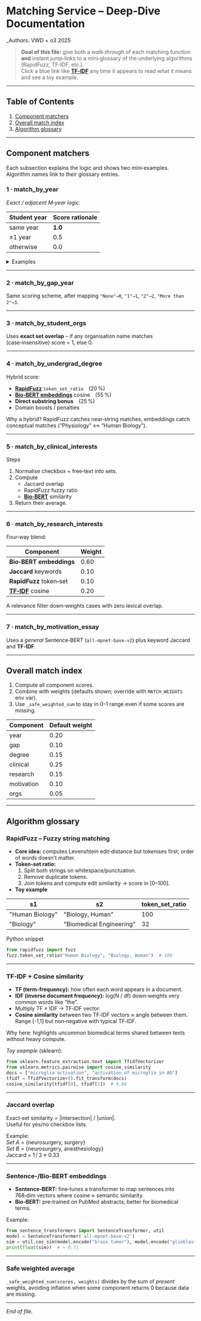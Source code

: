 
# Matching Service – Deep‑Dive Documentation
_Authors: VWD + o3 2025

> **Goal of this file:** give both a *walk‑through* of each matching function **and** instant jump‑links to a mini‑glossary of the underlying algorithms (RapidFuzz, TF‑IDF, etc.).  
> Click a blue link like **[TF‑IDF](#tfidf)** any time it appears to read what it means and see a toy example.

---

## Table of Contents
1. [Component matchers](#component-matchers)  
2. [Overall match index](#overall-match-index)  
3. [Algorithm glossary](#algorithm-glossary)  

---

## Component matchers
Each subsection explains the logic and shows two mini‑examples.  
Algorithm names link to their glossary entries.

### 1 · match_by_year  
*Exact / adjacent M‑year logic.*

| Student year | Score rationale |
|--------------|-----------------|
| same year    | **1.0** |
| ±1 year      | 0.5 |
| otherwise    | 0.0 |

<details><summary>Examples</summary>

| Premed wants | Student year | Score |
|--------------|--------------|-------|
| M1 | M1 | **1.0** |
| M1 | M2 | 0.5 |
| M3 | M2 | 0.5 |
| M3 | M4 | 0.5 |
| M1 | M3 | 0.0 |
</details>

---

### 2 · match_by_gap_year  
Same scoring scheme, after mapping `"None"→0`, `"1"→1`, `"2"→2`, `"More than 2"→3`.

---

### 3 · match_by_student_orgs  
Uses **exact set overlap** – if any organisation name matches (case‑insensitive) score = 1, else 0.

---

### 4 · match_by_undergrad_degree  
Hybrid score:

* **[RapidFuzz](#rapidfuzz)** `token_set_ratio` (20 %)  
* **[Bio‑BERT embeddings](#sentencebert)** cosine (55 %)  
* **Direct substring bonus** (25 %)  
* Domain boosts / penalties

Why a hybrid? RapidFuzz catches near‑string matches, embeddings catch conceptual matches (“Physiology” ↔ “Human Biology”).

---

### 5 · match_by_clinical_interests  
Steps  

1. Normalise checkbox + free‑text into sets.  
2. Compute  
   * Jaccard overlap  
   * RapidFuzz fuzzy ratio  
   * **[Bio‑BERT](#sentencebert)** similarity  
3. Return their average.

---

### 6 · match_by_research_interests  
Four‑way blend:

| Component | Weight |
|-----------|--------|
| **Bio‑BERT embeddings** | 0.60 |
| **Jaccard** keywords | 0.10 |
| **RapidFuzz** token‑set | 0.10 |
| **[TF‑IDF](#tfidf)** cosine | 0.20 |

A relevance filter down‑weights cases with zero lexical overlap.

---

### 7 · match_by_motivation_essay  
Uses a *general* Sentence‑BERT (`all‑mpnet‑base‑v2`) plus keyword Jaccard and **TF‑IDF**.

---

<a id="overall-match-index"></a>
## Overall match index
1. Compute all component scores.  
2. Combine with weights (defaults shown; override with `MATCH_WEIGHTS` env var).  
3. Use `_safe_weighted_sum` to stay in 0–1 range even if some scores are missing.

| Component | Default weight |
|-----------|----------------|
| year | 0.20 |
| gap  | 0.10 |
| degree | 0.15 |
| clinical | 0.25 |
| research | 0.15 |
| motivation | 0.10 |
| orgs | 0.05 |

---

<a id="algorithm-glossary"></a>
## Algorithm glossary

### <a id="rapidfuzz"></a>RapidFuzz – Fuzzy string matching
* **Core idea:** computes Levenshtein edit‑distance but tokenises first; order of words doesn’t matter.  
* **Token‑set ratio:**  
  1. Split both strings on whitespace/punctuation.  
  2. Remove duplicate tokens.  
  3. Join tokens and compute edit similarity → score in \[0–100\].  
* **Toy example**

| s1 | s2 | token_set_ratio |
|----|----|-----------------|
| "Human Biology" | "Biology, Human" | 100 |
| "Biology" | "Biomedical Engineering" | 32 |

Python snippet  
```python
from rapidfuzz import fuzz
fuzz.token_set_ratio("Human Biology", "Biology, Human")  # 100
```

---

### <a id="tfidf"></a>TF‑IDF + Cosine similarity
* **TF (term‑frequency):** how often each word appears in a document.  
* **IDF (inverse document frequency):** log(N / df) down‑weights very common words like “the”.  
* Multiply TF × IDF → TF‑IDF vector.  
* **Cosine similarity** between two TF‑IDF vectors ≈ angle between them. Range \[-1,1\] but non‑negative with typical TF‑IDF.

Why here: highlights uncommon biomedical terms shared between texts without heavy compute.

*Toy example* (sklearn):

```python
from sklearn.feature_extraction.text import TfidfVectorizer
from sklearn.metrics.pairwise import cosine_similarity
docs = ["microglia activation", "activation of microglia in AD"]
tfidf = TfidfVectorizer().fit_transform(docs)
cosine_similarity(tfidf[0], tfidf[1])  # 0.86
```

---

### <a id="jaccard"></a>Jaccard overlap
Exact‑set similarity = |intersection| / |union|.  
Useful for yes/no checkbox lists.

Example:  
*Set A* = {neurosurgery, surgery}  
*Set B* = {neurosurgery, anesthesiology}  
Jaccard = 1 / 3 ≈ 0.33

---

### <a id="sentencebert"></a>Sentence‑/Bio‑BERT embeddings
* **Sentence‑BERT:** fine‑tunes a transformer to map sentences into 768‑dim vectors where cosine ≈ semantic similarity.  
* **Bio‑BERT:** pre‑trained on PubMed abstracts; better for biomedical terms.

Example:

```python
from sentence_transformers import SentenceTransformer, util
model = SentenceTransformer('all-mpnet-base-v2')
sim = util.cos_sim(model.encode("brain tumor"), model.encode("glioblastoma"))
print(float(sim))  # ≈ 0.71
```

---

### Safe weighted average
`_safe_weighted_sum(scores, weights)` divides by the sum of *present* weights, avoiding inflation when some component returns 0 because data are missing.

---

*End of file.*
